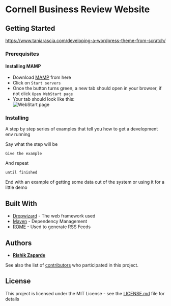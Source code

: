 # Cornell Business Review Website

## Getting Started

https://www.taniarascia.com/developing-a-wordpress-theme-from-scratch/

### Prerequisites

#### Installing MAMP
* Download [MAMP](https://www.mamp.info/en/downloads/) from here
* Click on ```Start servers```
* Once the button turns green, a new tab should open in your browser, if not click ```Open WebStart page```
* Your tab should look like this: <br>
![WebStart page](https://www.taniarascia.com/static/e6ba70f5258606e164b5bb657544ab82/91e7e/Screen-Shot-2015-10-16-at-9.52.42-PM.png)

### Installing

A step by step series of examples that tell you how to get a development env running

Say what the step will be

```
Give the example
```

And repeat

```
until finished
```

End with an example of getting some data out of the system or using it for a little demo


## Built With

* [Dropwizard](http://www.dropwizard.io/1.0.2/docs/) - The web framework used
* [Maven](https://maven.apache.org/) - Dependency Management
* [ROME](https://rometools.github.io/rome/) - Used to generate RSS Feeds

## Authors

* [**Rishik Zaparde**](https://github.com/rishikzap)

See also the list of [contributors](https://github.com/orgs/Cornell-Business-Review/people) who participated in this project.

## License

This project is licensed under the MIT License - see the [LICENSE.md](LICENSE) file for details


